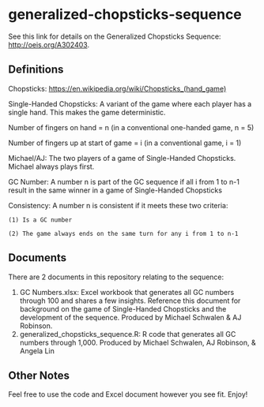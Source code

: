 # generalized-chopsticks-sequence

See this link for details on the Generalized Chopsticks Sequence: http://oeis.org/A302403.

## Definitions
Chopsticks: https://en.wikipedia.org/wiki/Chopsticks_(hand_game)

Single-Handed Chopsticks: A variant of the game where each player has a single hand.  This makes the game deterministic.

Number of fingers on hand = n (in a conventional one-handed game, n = 5)

Number of fingers up at start of game = i (in a conventional game, i = 1)

Michael/AJ: The two players of a game of Single-Handed Chopsticks.  Michael always plays first.

GC Number: A number n is part of the GC sequence if all i from 1 to n-1 result in the same winner in a game of Single-Handed Chopsticks

Consistency: A number n is consistent if it meets these two criteria:

    (1) Is a GC number
    
    (2) The game always ends on the same turn for any i from 1 to n-1

## Documents
There are 2 documents in this repository relating to the sequence:
1) GC Numbers.xlsx: Excel workbook that generates all GC numbers through 100 and shares a few insights.  Reference this document for background on the game of Single-Handed Chopsticks and the development of the sequence.  Produced by Michael Schwalen & AJ Robinson.
2) generalized_chopsticks_sequence.R: R code that generates all GC numbers through 1,000.  Produced by Michael Schwalen, AJ Robinson, & Angela Lin

## Other Notes
Feel free to use the code and Excel document however you see fit.
Enjoy!
